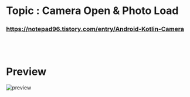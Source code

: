 # Topic : Camera Open & Photo Load


### https://notepad96.tistory.com/entry/Android-Kotlin-Camera


<br><br>

# Preview

![preview](preview.gif)
